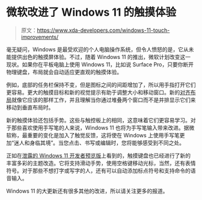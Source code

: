 # 微软改进了 Windows 11 的触摸体验

> 原文：<https://www.xda-developers.com/windows-11-touch-improvements/>

毫无疑问，Windows 是最受欢迎的个人电脑操作系统，但令人愤怒的是，它从未能提供出色的触摸屏体验。不过，随着 Windows 11 的推出，微软计划改变这一现状。如果你在平板电脑上使用 Windows 11，比如说 Surface Pro，只要你断开物理键盘，布局就会自动适应更直观的触摸体验。

例如，底部的任务栏保持不变，但是图标之间的间距增加了，所以用手指打开它们更容易。更大的触摸目标和新的视觉提示有助于调整大小和移动窗口。新的[对齐布局](https://www.xda-developers.com/windows-11-snap-groups-snap-layouts/)就像它应该的那样工作，并且理解当你通过堆叠两个窗口而不是并排显示它们来移动到垂直布局时。

新的触摸体验还包括手势。这些与触控板上的相同，这意味着它们更容易学习。对于那些喜欢使用手写笔的人来说，Windows 11 也将为手写笔输入带来改进。据微软称，最重要的变化是加入了触觉反馈，这将使在 Windows 上使用手写笔更加“迷人和身临其境”。当您点击、书写或编辑时，您将能够感受到不同之处。

正如在[泄露的 Windows 11 开发者预览版](https://www.xda-developers.com/hands-on-windows-11/)上看到的，触摸键盘也已经进行了新的丰富多彩的主题改造。它将支持滑动手势，使用空格键移动光标，当然，还有表情符号。对于那些不想打字或写字的人，还有可以自动添加标点符号和支持命令的语音输入。

Windows 11 的大更新还有很多其他的改进，所以请关注更多的报道。